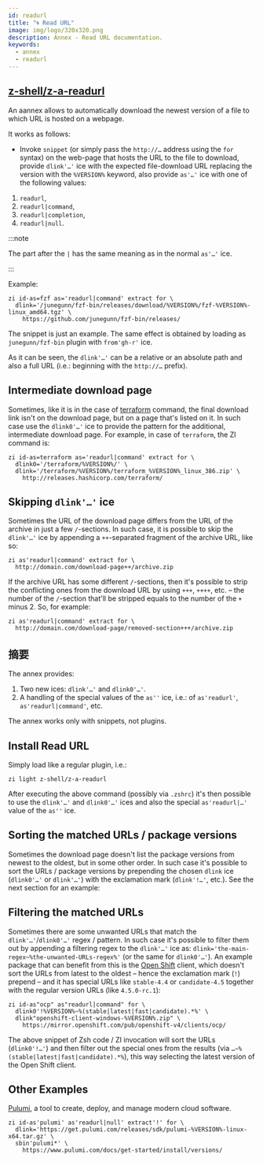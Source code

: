 ```yaml
---
id: readurl
title: "🌀 Read URL"
image: img/logo/320x320.png
description: Annex - Read URL documentation.
keywords:
  - annex
  - readurl
---
```


<!-- @format -->

## <i class="fa-brands fa-github"></i> [z-shell/z-a-readurl][]

An aannex allows to automatically download the newest version of a file to which URL is hosted on a webpage.

It works as follows:

- Invoke `snippet` (or simply pass the `http://…` address using the `for` syntax) on the web-page that hosts the URL to the file to download, provide `dlink'…'` ice with the expected file-download URL replacing the version with the `%VERSION%` keyword, also provide `as'…'` ice with one of the following values:

1. `readurl`,
2. `readurl|command`,
3. `readurl|completion`,
4. `readurl|null`.

:::note

The part after the `|` has the same meaning as in the normal `as'…'` ice.

:::

Example:

```shell showLineNumbers
zi id-as=fzf as='readurl|command' extract for \
  dlink='/junegunn/fzf-bin/releases/download/%VERSION%/fzf-%VERSION%-linux_amd64.tgz' \
    https://github.com/junegunn/fzf-bin/releases/
```

The snippet is just an example. The same effect is obtained by loading as `junegunn/fzf-bin` plugin with `from'gh-r'` ice.

As it can be seen, the `dlink'…'` can be a relative or an absolute path and also a full URL (i.e.: beginning with the `http://…` prefix).

## Intermediate download page

Sometimes, like it is in the case of [terraform][] command, the final download link isn't on the download page, but on a page that's listed on it. In such case use the `dlink0'…'` ice to provide the pattern for the additional, intermediate download page. For example, in case of `terraform`, the ZI command is:

```shell showLineNumbers
zi id-as=terraform as='readurl|command' extract for \
  dlink0='/terraform/%VERSION%/' \
  dlink='/terraform/%VERSION%/terraform_%VERSION%_linux_386.zip' \
    http://releases.hashicorp.com/terraform/
```

## Skipping `dlink'…'` ice

Sometimes the URL of the download page differs from the URL of the archive in just a few `/`-sections. In such case, it is possible to skip the `dlink'…'` ice by appending a `++`-separated fragment of the archive URL, like so:

```shell showLineNumbers
zi as'readurl|command' extract for \
  http://domain.com/download-page++/archive.zip
```

If the archive URL has some different `/`-sections, then it's possible to strip the conflicting ones from the download URL by using `+++`, `++++`, etc. – the number of the `/`-section that'll be stripped equals to the number of the `+` minus 2. So, for example:

```shell showLineNumbers
zi as'readurl|command' extract for \
  http://domain.com/download-page/removed-section+++/archive.zip
```

## 摘要

The annex provides:

1. Two new ices: `dlink'…'` and `dlink0'…'`.
2. A handling of the special values of the `as''` ice, i.e.: of `as'readurl'`, `as'readurl|command'`, etc.

The annex works only with snippets, not plugins.

## Install Read URL

Simply load like a regular plugin, i.e.:

```shell
zi light z-shell/z-a-readurl
```

After executing the above command (possibly via `.zshrc`) it's then possible to use the `dlink'…'` and `dlink0'…'` ices and also the special `as'readurl|…'` value of the `as''` ice.

## Sorting the matched URLs / package versions

Sometimes the download page doesn't list the package versions from newest to the oldest, but in some other order. In such case it's possible to sort the URLs / package versions by prepending the chosen `dlink` ice (`dlink0'…'` or `dlink'…'`) with the exclamation mark (`dlink'!…'`, etc.). See the next section for an example:

## Filtering the matched URLs

Sometimes there are some unwanted URLs that match the `dlink'…'`/`dlink0'…'` regex / pattern. In such case it's possible to filter them out by appending a filtering regex to the `dlink'…'` ice as: `dlink='the-main-regex~%the-unwanted-URLs-regex%'` (or the same for `dlink0'…'`). An example package that can benefit from this is the [Open Shift][] client, which doesn't sort the URLs from latest to the oldest – hence the exclamation mark (`!`) prepend – and it has special URLs like `stable-4.4` or `candidate-4.5` together with the regular version URLs (like `4.5.0-rc.1`):

```shell showLineNumbers
zi id-as"ocp" as"readurl|command" for \
  dlink0'!%VERSION%~%(stable|latest|fast|candidate).*%' \
  dlink"openshift-client-windows-%VERSION%.zip" \
    https://mirror.openshift.com/pub/openshift-v4/clients/ocp/
```

The above snippet of Zsh code / ZI invocation will sort the URLs (`dlink0'!…'`) and then filter out the special ones from the results (via `…~%(stable|latest|fast|candidate).*%`), this way selecting the latest version of the Open Shift client.

## Other Examples

[Pulumi][], a tool to create, deploy, and manage modern cloud software.

```shell
zi id-as'pulumi' as'readurl|null' extract'!' for \
  dlink='https://get.pulumi.com/releases/sdk/pulumi-%VERSION%-linux-x64.tar.gz' \
  sbin'pulumi*' \
    https://www.pulumi.com/docs/get-started/install/versions/
```

[z-shell/z-a-readurl]: https://github.com/z-shell/z-a-readurl
[open shift]: https://www.openshift.com/
[pulumi]: https://www.pulumi.com/
[terraform]: http://releases.hashicorp.com/terraform
